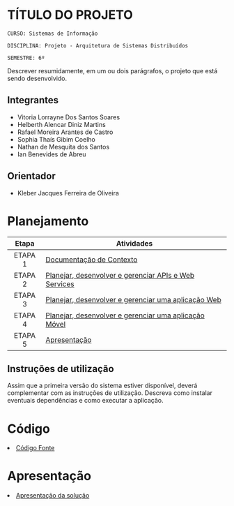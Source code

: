 # TÍTULO DO PROJETO

`CURSO: Sistemas de Informação`

`DISCIPLINA: Projeto - Arquitetura de Sistemas Distribuídos`

`SEMESTRE: 6º`

Descrever resumidamente, em um ou dois parágrafos, o projeto que está sendo desenvolvido.

## Integrantes

* Vitoria Lorrayne Dos Santos Soares
* Helberth Alencar Diniz Martins
* Rafael Moreira Arantes de Castro
* Sophia Thaís Gibim Coelho
* Nathan de Mesquita dos Santos
* Ian Benevides de Abreu

## Orientador

* Kleber Jacques Ferreira de Oliveira

# Planejamento

| Etapa         | Atividades |
|  :----:   | ----------- |
| ETAPA 1         |[Documentação de Contexto](docs/contexto.md) <br> |
| ETAPA 2         |[Planejar, desenvolver e gerenciar APIs e Web Services](docs/backend-apis.md) <br> |
| ETAPA 3         |[Planejar, desenvolver e gerenciar uma aplicação Web](docs/frontend-web.md) |
| ETAPA 4        |[Planejar, desenvolver e gerenciar uma aplicação Móvel](docs/frontend-mobile.md) <br>  |
| ETAPA 5         | [Apresentação](presentation/README.md) |
## Instruções de utilização

Assim que a primeira versão do sistema estiver disponível, deverá complementar com as instruções de utilização. Descreva como instalar eventuais dependências e como executar a aplicação.

# Código

<li><a href="src/README.md"> Código Fonte</a></li>

# Apresentação

<li><a href="presentation/README.md"> Apresentação da solução</a></li>
